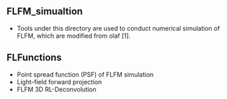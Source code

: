 
## FLFM_simualtion
- Tools under this directory are used to conduct numerical simulation of FLFM, which are modified from olaf [1].  <br>

## FLFunctions
- Point spread function (PSF) of FLFM simulation
- Light-field forward projection
- FLFM 3D RL-Deconvolution
